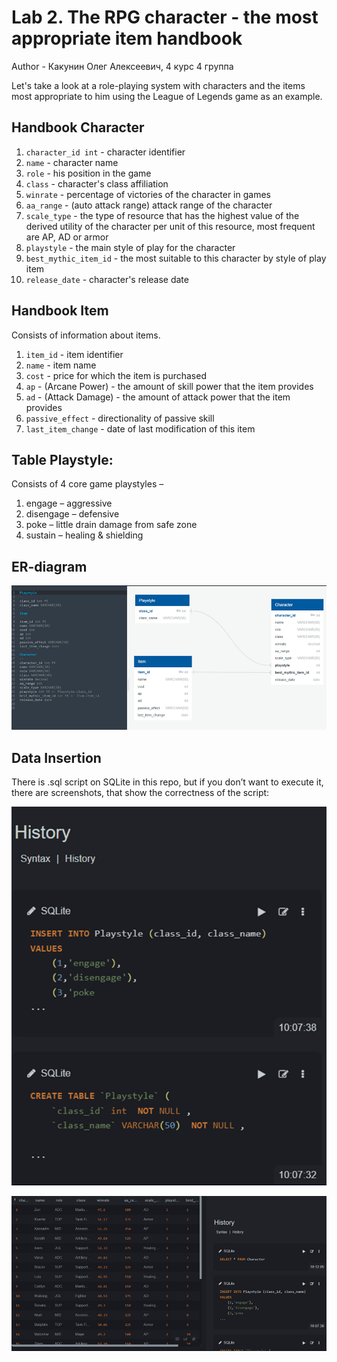 # Lab 2. The RPG character - the most appropriate item handbook
Author - Какунин Олег Алексеевич, 4 курс 4 группа

Let's take a look at a role-playing system with characters and the items most appropriate to him using the League of Legends game as an example.
## Handbook Character

1) `character_id int` - character identifier
2) `name` - character name
3) `role` - his position in the game
4) `class` - character's class affiliation
5) `winrate` - percentage of victories of the character in games
6) `aa_range` - (auto attack range) attack range of the character 
7) `scale_type` - the type of resource that has the highest value of the derived utility of the character per unit of this resource, most frequent are AP, AD or armor 
8) `playstyle` - the main style of play for the character
9) `best_mythic_item_id` - the most suitable to this character by style of play item
10) `release_date` - character's release date

## Handbook Item

Consists of information about items.
1) `item_id` - item identifier
2) `name` - item name
3) `cost` - price for which the item is purchased
4) `ap` - (Arcane Power) - the amount of skill power that the item provides
5) `ad` - (Attack Damage) - the amount of attack power that the item provides
6) `passive_effect` - directionality of passive skill 
7) `last_item_change` - date of last modification of this item

## Table Playstyle:

Consists of 4 core game playstyles –
1)	engage – aggressive
2)	disengage – defensive
3)	poke – little drain damage from safe zone
4)	sustain – healing & shielding 

## ER-diagram

![Image alt](https://github.com/dopeoid/csd_lab2.1-3/blob/main/src/diagram.jpg)

## Data Insertion

There is .sql script on SQLite in this repo, but if you don’t want to execute it, there are screenshots, that show the correctness of the script:
 
![Image alt](https://github.com/dopeoid/csd_lab2.1-3/blob/main/src/scr1.jpg)

![Image alt](https://github.com/dopeoid/csd_lab2.1-3/blob/main/src/scr2.jpg)


